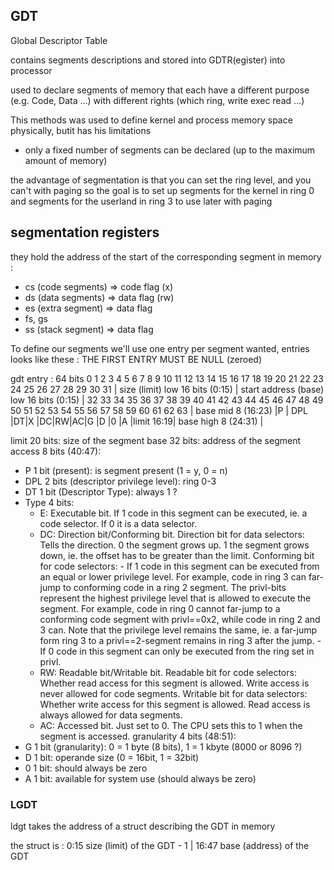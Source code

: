 ## GDT

Global Descriptor Table

contains segments descriptions and stored into GDTR(egister) into processor

used to declare segments of memory that each have a different purpose (e.g. Code, Data ...)
with different rights (which ring, write exec read ...)

This methods was used to define kernel and process memory space physically, butit has his limitations
- only a fixed number of segments can be declared (up to the maximum amount of memory)

the advantage of segmentation is that you can set the ring level, and you can't with paging
so the goal is to set up segments for the kernel in ring 0 and segments for the userland in ring 3
to use later with paging

## segmentation registers

they hold the address of the start of the corresponding segment in memory :
- cs (code segments) => code flag (x)
- ds (data segments) => data flag (rw)
- es (extra segment) => data flag
- fs, gs
- ss (stack segment) => data flag

To define our segments we'll use one entry per segment wanted, entries looks like these :
THE FIRST ENTRY MUST BE NULL (zeroed)

gdt entry : 64 bits
 0  1  2  3  4  5  6  7  8  9  10 11 12 13 14 15 16 17 18 19 20 21 22 23 24 25 26 27 28 29 30 31 
| size (limit) low 16 bits (0:15)               | start address (base) low 16 bits (0:15)       |
32 33 34 35 36 37 38 39 40 41 42 43 44 45 46 47 48 49 50 51 52 53 54 55 56 57 58 59 60 61 62 63
| base mid 8 (16:23)    |P | DPL |DT|X |DC|RW|AC|G |D |0 |A |limit 16:19| base high 8 (24:31)   |

limit 20 bits: size of the segment
base 32 bits: address of the segment
access 8 bits (40:47):
- P 1 bit (present): is segment present (1 = y, 0 = n)
- DPL 2 bits (descriptor privilege level): ring 0-3
- DT 1 bit (Descriptor Type): always 1 ?
- Type 4 bits:
	- E: Executable bit. If 1 code in this segment can be executed, ie. a code selector. If 0 it is a data selector.
	- DC: Direction bit/Conforming bit.
		Direction bit for data selectors: Tells the direction. 0 the segment grows up. 1 the segment grows down, ie. the offset has to be greater than the limit.
		Conforming bit for code selectors:
			- If 1 code in this segment can be executed from an equal or lower privilege level. For example, code in ring 3 can far-jump to conforming code in a ring 2 segment. The privl-bits represent the highest privilege level that is allowed to execute the segment. For example, code in ring 0 cannot far-jump to a conforming code segment with privl==0x2, while code in ring 2 and 3 can. Note that the privilege level remains the same, ie. a far-jump form ring 3 to a privl==2-segment remains in ring 3 after the jump.
			- If 0 code in this segment can only be executed from the ring set in privl.
	- RW: Readable bit/Writable bit.
		Readable bit for code selectors: Whether read access for this segment is allowed. Write access is never allowed for code segments.
		Writable bit for data selectors: Whether write access for this segment is allowed. Read access is always allowed for data segments.
	- AC: Accessed bit. Just set to 0. The CPU sets this to 1 when the segment is accessed.
granularity 4 bits (48:51):
- G 1 bit (granularity): 0 = 1 byte (8 bits), 1 = 1 kbyte (8000 or 8096 ?)
- D 1 bit: operande size (0 = 16bit, 1 = 32bit)
- 0 1 bit: should always be zero
- A 1 bit: available for system use (should always be zero)

### LGDT

ldgt takes the address of a struct describing the GDT in memory

the struct is : 0:15 size (limit) of the GDT - 1 | 16:47 base (address) of the GDT